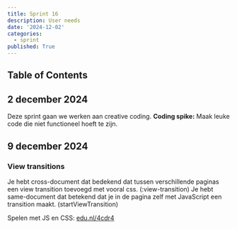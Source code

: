 ```yaml
---
title: Sprint 16
description: User needs
date: '2024-12-02'
categories:
  - sprint
published: True
---
```


## Table of Contents

## 2 december 2024
Deze sprint gaan we werken aan creative coding. **Coding spike:** Maak leuke code die niet functioneel hoeft te zijn.

## 9 december 2024
### View transitions
Je hebt cross-document dat bedekend dat tussen verschillende paginas een view transition toevoegd met vooral css. (:view-transition)
Je hebt same-document dat betekend dat je in de pagina zelf met JavaScript een transition maakt. (startViewTransition)

Spelen met JS en CSS: [edu.nl/4cdr4](https://codepen.io/krijnhoetmer/pen/GgKqRJx)
